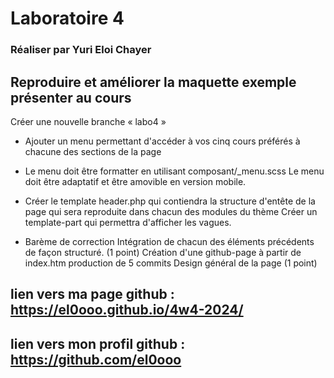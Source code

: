 # Laboratoire 4 #
### Réaliser par Yuri Eloi Chayer
## Reproduire et améliorer la maquette exemple présenter au cours

Créer une nouvelle branche « labo4 »
- Ajouter un menu permettant d'accéder
  à vos cinq cours préférés
  à chacune des sections de la page

- Le menu doit être formatter en utilisant 
  composant/_menu.scss
  Le menu doit être adaptatif et être amovible en version mobile.

- Créer le template header.php qui contiendra la structure d'entête de la page qui sera reproduite
dans chacun des modules du thème
Créer un template-part qui permettra d'afficher les vagues.

- Barème de correction
Intégration de chacun des éléments précédents de façon structuré. (1 point)
Création d'une github-page à partir de index.htm
production de 5 commits
Design général de la page (1 point)
## lien vers ma page github : https://el0ooo.github.io/4w4-2024/
## lien vers mon profil github : https://github.com/el0ooo